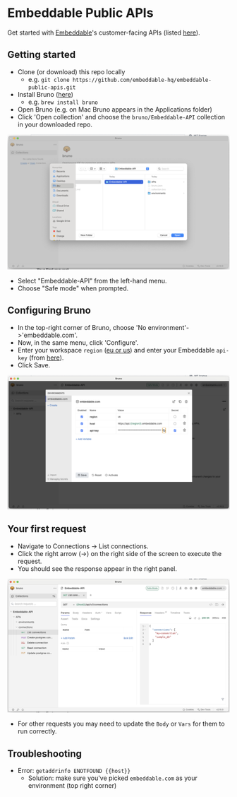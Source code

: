 # Embeddable Public APIs

Get started with [Embeddable](https://embeddable.com)'s customer-facing APIs (listed [here](https://github.com/embeddable-hq/embeddable-public-apis/tree/main/bruno/Embeddable-API/APIs)).

## Getting started

 - Clone (or download) this repo locally
 	- e.g. `git clone https://github.com/embeddable-hq/embeddable-public-apis.git`
 - Install Bruno ([here](https://docs.usebruno.com/get-started/bruno-basics/download))
 	- e.g. `brew install bruno`
 - Open Bruno (e.g. on Mac Bruno appears in the Applications folder)
 - Click 'Open collection' and choose the `bruno/Embeddable-API` collection in your downloaded repo.

 ![open collection](public/img/open-collection.png)

 - Select "Embeddable-API" from the left-hand menu.
 - Choose "Safe mode" when prompted.

## Configuring Bruno

 - In the top-right corner of Bruno, choose 'No environment'->'embeddable.com'.
 - Now, in the same menu, click 'Configure'.
 - Enter your workspace `region` ([eu or us](https://docs.embeddable.com/deployment/deployment-regions)) and enter your Embeddable `api-key` (from [here](https://docs.embeddable.com/getting-started/set-up-your-workspace)).
 - Click Save.

 ![configure environment](public/img/configure-environment.png)

## Your first request
 - Navigate to Connections -> List connections.
 - Click the right arrow (->) on the right side of the screen to execute the request.
 - You should see the response appear in the right panel.

 ![list connections](public/img/list-connections.png)

 - For other requests you may need to update the `Body` or `Vars` for them to run correctly.

 ## Troubleshooting

  - Error: `getaddrinfo ENOTFOUND {{host}}`
  	- Solution: make sure you've picked `embeddable.com` as your environment (top right corner)
